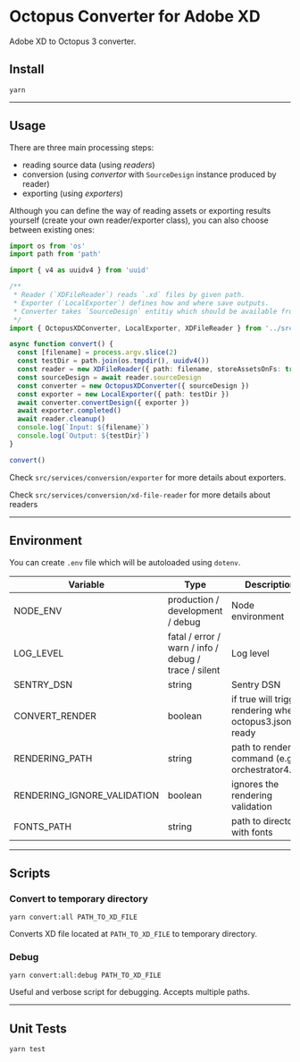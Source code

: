 # Octopus Converter for Adobe XD

Adobe XD to Octopus 3 converter.

## Install

```
yarn
```

---

## Usage

There are three main processing steps:

- reading source data (using _readers_)
- conversion (using _convertor_ with `SourceDesign` instance produced by reader)
- exporting (using _exporters_)

Although you can define the way of reading assets or exporting results yourself (create your own reader/exporter class), you can also choose between existing ones:

```ts
import os from 'os'
import path from 'path'

import { v4 as uuidv4 } from 'uuid'

/**
 * Reader (`XDFileReader`) reads `.xd` files by given path.
 * Exporter (`LocalExporter`) defines how and where save outputs.
 * Converter takes `SourceDesign` entitiy which should be available from reader as constructor option and exporter as convertDesign option.
 */
import { OctopusXDConverter, LocalExporter, XDFileReader } from '../src'

async function convert() {
  const [filename] = process.argv.slice(2)
  const testDir = path.join(os.tmpdir(), uuidv4())
  const reader = new XDFileReader({ path: filename, storeAssetsOnFs: true })
  const sourceDesign = await reader.sourceDesign
  const converter = new OctopusXDConverter({ sourceDesign })
  const exporter = new LocalExporter({ path: testDir })
  await converter.convertDesign({ exporter })
  await exporter.completed()
  await reader.cleanup()
  console.log(`Input: ${filename}`)
  console.log(`Output: ${testDir}`)
}

convert()
```

Check `src/services/conversion/exporter` for more details about exporters.

Check `src/services/conversion/xd-file-reader` for more details about readers

---

## Environment

You can create `.env` file which will be autoloaded using `dotenv`.

| Variable                    | Type                                                 | Description                                                |
| --------------------------- | ---------------------------------------------------- | ---------------------------------------------------------- |
| NODE_ENV                    | production / development / debug                     | Node environment                                           |
| LOG_LEVEL                   | fatal / error / warn / info / debug / trace / silent | Log level                                                  |
| SENTRY_DSN                  | string                                               | Sentry DSN                                                 |
| CONVERT_RENDER              | boolean                                              | if true will trigger rendering when octopus3.json is ready |
| RENDERING_PATH              | string                                               | path to rendering command (e.g. orchestrator4.run)         |
| RENDERING_IGNORE_VALIDATION | boolean                                              | ignores the rendering validation                           |
| FONTS_PATH                  | string                                               | path to directory with fonts                               |

---

## Scripts

### Convert to temporary directory

```
yarn convert:all PATH_TO_XD_FILE
```

Converts XD file located at `PATH_TO_XD_FILE` to temporary directory.

### Debug

```
yarn convert:all:debug PATH_TO_XD_FILE
```

Useful and verbose script for debugging. Accepts multiple paths.

---

## Unit Tests

```
yarn test
```

